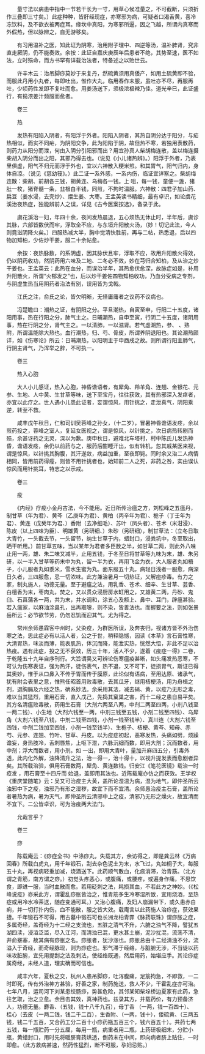<!-- { "loadSidebar": true } -->
　　量寸法以病患中指中一节若干长为一寸，用草心候准量之，不可截断，只须折作三叠即三寸矣。）此症种种，皆肝经现症，亦寒邪为病，可疑者口渴舌黄，喜冷冻饮料，及不欲衣被两症耳。缘坎中真阳，为寒邪所逼，因之飞越，所谓内真寒而外假热，但以脉辨之，自无游移矣。

　　有习用温补之医，知此证为阴寒，治用附子理中、四逆等汤，温补脾肾，究非直走厥阴，仍不能奏效。余按：此证自嘉庆庚辰年后患者不绝，其势至速，医不如法，立时殒命，而方书罕有详载治法者，特备述之以贻世云。

　　许辛木云：治吊脚痧莫妙于来复丹，然硫黄须用真倭产，如用土硫黄即不验，而服此丹用小丸者，每即吐出，惟作大丸，临用舂作末服，虽吐亦不尽，再服再吐，少顷药性发即不复吐而愈。用姜汤送下，须极浓极辣乃佳。道光辛巳，此证盛行，有捣浓姜汁频服而愈者。

　　卷三

　　热

　　发热有阳陷入阴者，有阳浮于外者。阳陷入阴者，其热自阴分达于阳分，与疟热相似，而实不同疟，为阴阳交争，此为阳陷于阴，故但热不寒，若独用表散药，则药力从阳分而泄，何由入阴分引阳邪而出？用宜孙真人柴胡梅连散，盖以梅连摄柴胡入阴分而出之阳，其邪乃得去也。（说见《小儿诸热辨》。）阳浮于外者，乃表里俱虚，阳气不归元而浮于外也，宜以六神散入粳米煎。和其胃气，阳气归内，身体自凉。（说见《慈幼筏》。）此二证一系外感，一系内伤，临证宜详察之。柴胡梅连散：柴胡、前胡各三钱，胡黄连、乌梅各一钱。上 咀，每一钱，童便一盏，猪肚一枚，猪脊髓一条，韭根白半钱，同煎，不拘时温服。六神散：四君子加山药、扁豆（姜水浸，去壳炒）、煨生姜、大枣。王孟英读书精细，最有卓识，如论虞花溪治夜热症，独能辨前人之误，详见《古今医案按选》，备录于此。

　　虞花溪治一妇，年四十余，夜间发热晨退，五心烦热无休止时，半年后，虞诊其脉，六部皆数伏而牢，浮取全不应，与东垣升阳散火汤，（妙！切记此法，今人则竟滋阴降火矣。）四服热减大半，胸中觉清快胜前，再与二帖，热悉退，后以四物加知柏，少佐炒干姜，服二十余帖愈。

　　余按：夜热脉数，的系阴虚，因其脉伏且牢，浮取不应，故用升阳散火得效，仍以阴药收功，然阴药用六味及二地、二冬必不效，妙在芎归合知柏，及从治之炒干姜也。王孟英云：此热在血分，而误治半年，其热愈伏愈深，故脉症如是，补用升阳散火，所谓“火郁发之”也，后以炒干姜佐四物知柏收功，乃血分受病之专剂，与阴虚生热当用阴药者治法有别，误用皆为戈戟。

　　江氏之注，俞氏之论，皆欠明晰，无怪庸庸者之议药不议病也。

　　冯楚瞻曰：潮热之证，有阴阳之分。平旦潮热，自寅至申，行阳二十五度，诸阳用事，热在行阳之分，肺气主之。日晡潮热，自申至寅，行阴二十五度，诸阴用事，热在行阴之分，肾气主之。一以清肺，一以滋肾。若气虚潮热，参、 、熟附，所谓温能除大热也。血行潮热，归、芍、骨皮，所谓养阴退阳也。其论潮热颇详，如《伤寒论》所云：日晡潮热，以阳明主于申酉戌之故。则所谓行阳主肺气，行阴主肾气，乃浑举之辞，不可执一。

　　卷三

　　热入心胞

　　大人小儿感证，热入心胞，神昏谵语者，有犀角、羚羊角、连翘、金银花、元参、生地、人中黄、生甘草等味，送下至宝丹，往往获效，其有热邪深入发痉者，亦宜以此疗之。世人遇小儿患此证者，妄谓惊风，用针挑之，走泄真气，阴阳乘逆，转至不救。

　　咸丰戊午秋日，仁和司训吴蓉峰之孙女，（十二岁），冒暑神昏谵语发痉，余以煎药投之，蓉峰之室人，复延女医视之，谓是惊风，以针挑之，次日病热转剧而殒，余甚讶药之无灵，深以为歉。庚申秋日，避难北车塔村，村中陈氏儿发热神昏，谵语发痉，余仍以前药与之，服药后酣睡汗出，似有转机，忽其戚某医来视，谓是惊风，以针挑其胸腹，其汗遂敛，病益加重，至夜即毙。同时余又治二人病情相同，皆用前药得痊，则皆不用针挑者也，始知前二人之死，非药之咎，实由误认惊风而用针挑耳，特志之以示戒。

　　卷三

　　疫

　　《内经》疗疫小金丹古法，今不能用。近日所传治瘟之方，刘松峰之五瘟丹，制甘草（年为君）、黄芩（乙庚年为君）、黄柏（丙辛年为君）、栀子（丁壬年为君）、黄连（戊癸年为君、）香附（去净细毛）、苏叶（凤头者）、苍术（米泔浸）、陈皮（以上四味为臣）、明雄黄（另研细、）朱砂（另研细），制甘草法：（立冬日取大青竹，一头截去节，一头留节，纳生甘草于内，蜡封口，浸粪坑中，冬至取出，晒干听用。）前甘草五味，当以某年为君者多臣数之半，如甘草二两，则此外八味止用一两，雄、朱二味又减半，止用五钱，于冬至日将甘草等九味为末，雄、朱另研，以一半入甘草等药末中为丸，留一半为衣，再用飞金为衣，大人服者丸如梧子，小儿服者丸如黍米，雪水生蜜为丸。面东服五十丸，病轻日浅者一服愈，病深日久者，三四服愈，忌一切浓味。此方兼治暑月一切热证，又解痘疹毒。有力之家，制丸施人，功德无量。至于避瘟之法，用乳香、苍术、细辛、生甘草、芸香、白檀香为末，枣肉丸，焚之，又以贯众浸厨房水缸用之，又雄黄二两，丹砂、鬼臼、石菖蒲各一两，共为末，井水调和，涂五心及额上、鼻中、耳门，辟瘟甚验。若入瘟家，以麻油涂鼻孔，出再取嚏，则不染，皆善法也。而握要之法，则如张景岳所云：必节欲节劳，仍勿忍饥而迎其气。尤为得之。

　　常州余师愚霖客中州时，父染疫，为群医所误，及奔丧归，视诸方皆不外治伤寒之法，思此症必有以活人者，公之于世，稍释隐憾，因读《本草》言石膏性寒，大清胃热，味淡而薄，能表肌热，体沉而降，能泄实热，恍然大悟，非此不足以治热疫。遇有此症，投之无不获效，历三十年，活人不少，遂着《疫症一得》二卷，于乾隆五十九年自序刊行。大旨谓吴又可辨论伤寒瘟疫甚晰，如头痛发热恶寒，不可认为伤寒表证，强为热汗，徒伤表气，热不退，又不可下，徒损胃气，斯证已得其奥妙，惟于从口鼻入不传于胃而传于膜原，此论似有语病，至用达原、诸承气，犹有附会表里之意，惟熊任昭首用败毒散，去其瓜牙，继用桔梗汤，用为舟楫之剂，退胸膈及六经之热，确系妙法。余采用其法，减去硝、黄，以疫乃无形之毒，难以当其猛烈，重用石膏，直入戊己，先捣其窠巢之害，而十二经之患自易平矣。其方名清瘟败毒散，药用生石膏（大剂六两至八两，中剂二两至四两，小剂八钱至一两二钱）、小生地（大剂六钱至一两，中剂三钱至五钱，小剂二钱至四钱）、乌犀角（大剂六钱至八钱，中剂二钱至四钱，小剂一钱至钱半）、真川连（大剂六钱至四钱，中剂二钱加至四钱，小剂一钱至钱半）、生栀子、桔梗、黄芩、知母、赤芍、元参、连翘、竹叶、甘草、丹皮。以为疫症初起，恶寒发热，头痛如劈，烦躁谵妄，身热肢冷，舌刺唇焦，上呕下泄，六脉沉细而数，即用大剂；沉而数者，用中剂；浮大而数者，用小剂。如 一出，即用大青叶，量加升麻四五分，引毒外透，此内化外解，浊降清升之法，治一得一，治十得十，以视升提发表而愈剧者异矣。其所载治验，俱用石膏数两，犀角、黄连数钱。归安江《笔花医镜》载治一时疫发 ，用石膏至十四斤而 始退，盖即用其法也。近陈载庵亦仿之而获效。王学权《重庆堂随笔》云：吴又可治疫主大黄，盖所论湿温为病，湿为地气，即仲圣所云浊邪中下之疫，浊邪乃有形之湿秽，故宜下而不宜清。余师愚治疫主石膏，盖所论者暑热为病，暑为天气，即仲圣所云清邪中上之疫，清邪乃无形之燥火，故宜清而不宜下。二公皆卓识，可为治疫两大法门。

　　允哉言乎？

　　卷三

　　痧

　　陈载庵云：《痧症全书》中涤痧丸，失载其方，余访得之，即是龚云林《万病回春》所载白虎丸，用千年锻石，刮去杂色泥土为末，水飞过，丸如桐子大，每服五十丸，再视病轻重加减，烧酒送下。此药顺气散血，化痰消滞，治青筋。（北方谓之青筋，南方谓之痧。）初觉头疼恶心，或腹痛，或腰疼，或遍身作痛，不思饮食，即进一服，当时血散而愈。若用砭刺之法，耗损其血，不若此方之神妙。（《松峰说疫》亦采此方，谓霍乱痧胀皆治之，惟青筋多生冷寒湿所致，宜用烧酒，至热症或用冷水冷茶送，随症变通可耳。）又治心腹痛，及妇人崩漏带下，或久患赤白痢，并一切打扑内伤，血不能散，服之皆大效。载庵言以此药施人治痧症，获效果捷。千年锻石不可得，用古墓中锻石可也长洲龙柏青霏《脉药联珠》谓痧胀之症，多属奇经，盖奇经为十二经之支流也，五脏之清气不升，六腑之浊气不降，譬犹五湖四渎，浸溢泛滥，尽入江河，而清浊已混，更水甚土崩，泥沙扰混，流荡不清，井俞壅塞，故其病有痧胀之名。痧胀者，犹沙涨也。痧胀总由十二经清浊不分，流溢入于奇经，而奇经脉现，则为痧症也。邪气滞于经络，与脏腑无涉，不当徒以药味攻脏腑，宜先用提刮之法及刺法，使经络既通，然后用药，始堪应手。其论痧症属奇经，未经人道，理实确而可信也。

　　咸丰六年，夏秋之交，杭州人患吊脚痧，吐泻腹痛，足筋拘急，不即救，一二时即死，传有外治神方甚验，好善之家，制药施送，救人不少，干霍乱症亦可治。七年八月，运司河下刘某患绞肠痧，势甚危险，其邻某知柴垛桥边夏家有此药，急往乞取，治之立愈。余目击其效，真神药也。兹录其方，并载药价，有力预备济人，功德无量。麝香、（五钱，钱十八千九百），母丁香 （一两，钱一百四十）、 桂心（去皮（一两二钱，钱二千二百），生香附、（一两，钱十），倭硫黄、（三两五钱，钱二千五百，又合药工分二百十小痧药瓶五百三个，钱六百五十）。共药七两五钱，每一瓶贮药一分五厘，每用一瓶，病重者用二瓶，上药研极细末，分贮小瓶，黄蜡封口，用时先将暖脐膏药烘透，倒药末在中间，即向病者脐上贴住，一时即愈。（此方救病甚速，然药性猛烈，断不可服，孕妇忌贴。）

